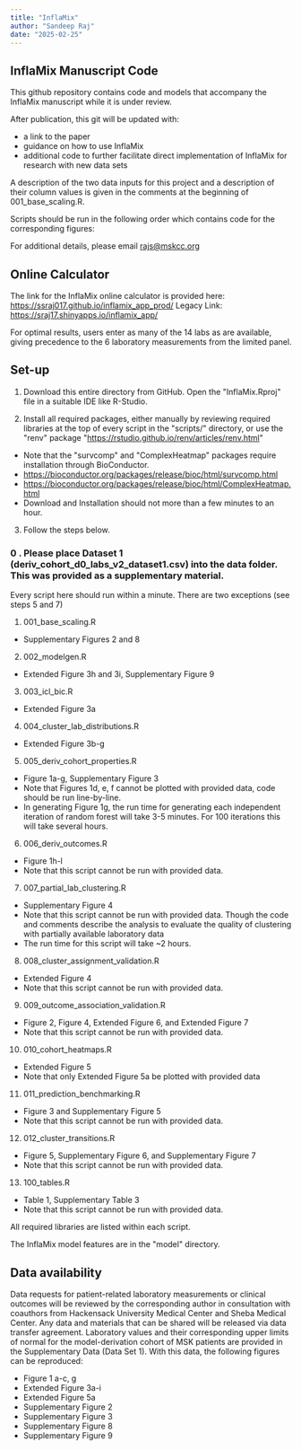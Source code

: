```yaml
---
title: "InflaMix"
author: "Sandeep Raj"
date: "2025-02-25"
---
```


## InflaMix Manuscript Code

This github repository contains code and models that accompany the InflaMix manuscript while it is under review. 

After publication, this git will be updated with:
 - a link to the paper
 - guidance on how to use InflaMix
 - additional code to further facilitate direct implementation of InflaMix for research with new data sets

A description of the two data inputs for this project and a description of their column values is given in the comments at the beginning of 001_base_scaling.R. 

Scripts should be run in the following order which contains code for the corresponding figures:

For additional details, please email rajs@mskcc.org

## Online Calculator
The link for the InflaMix online calculator is provided here: https://ssraj017.github.io/inflamix_app_prod/
Legacy Link: https://sraj17.shinyapps.io/inflamix_app/

For optimal results, users enter as many of the 14 labs as are available, giving precedence to the 6 laboratory measurements from the limited panel.

## Set-up

1. Download this entire directory from GitHub. Open the "InflaMix.Rproj" file in a suitable IDE like R-Studio.

2. Install all required packages, either manually by reviewing required libraries at the top of every script in the "scripts/" directory, or use the "renv" package "https://rstudio.github.io/renv/articles/renv.html"
 - Note that the "survcomp" and "ComplexHeatmap" packages require installation through BioConductor.
  - https://bioconductor.org/packages/release/bioc/html/survcomp.html
  - https://bioconductor.org/packages/release/bioc/html/ComplexHeatmap.html 
 - Download and Installation should not more than a few minutes to an hour. 

3. Follow the steps below. 

### 0 . Please place Dataset 1 (deriv_cohort_d0_labs_v2_dataset1.csv) into the data folder. This was provided as a supplementary material. 

Every script here should run within a minute. There are two exceptions (see steps 5 and 7)

1. 001_base_scaling.R 
 - Supplementary Figures 2 and 8

2. 002_modelgen.R 
 - Extended Figure 3h and 3i, Supplementary Figure 9
  
3. 003_icl_bic.R
 - Extended Figure 3a
  
4. 004_cluster_lab_distributions.R
 - Extended Figure 3b-g
  
5. 005_deriv_cohort_properties.R 
  - Figure 1a-g, Supplementary Figure 3
  - Note that Figures 1d, e, f cannot be plotted with provided data, code should be run line-by-line.
  - In generating Figure 1g, the run time for generating each independent iteration of random forest will take 3-5 minutes. For 100 iterations this will take several hours. 
  
6. 006_deriv_outcomes.R
 - Figure 1h-l
 - Note that this script cannot be run with provided data. 
 
7. 007_partial_lab_clustering.R
 - Supplementary Figure 4
 - Note that this script cannot be run with provided data. Though the code and comments describe the analysis to evaluate the quality of clustering with partially available laboratory data 
 - The run time for this script will take ~2 hours. 
 
8. 008_cluster_assignment_validation.R
 - Extended Figure 4
 - Note that this script cannot be run with provided data. 
 
9. 009_outcome_association_validation.R
 - Figure 2, Figure 4, Extended Figure 6, and Extended Figure 7
 - Note that this script cannot be run with provided data. 
 
10. 010_cohort_heatmaps.R
 - Extended Figure 5
 - Note that only Extended Figure 5a be plotted with provided data

11. 011_prediction_benchmarking.R
 - Figure 3 and Supplementary Figure 5
 - Note that this script cannot be run with provided data. 
 
 12. 012_cluster_transitions.R
 - Figure 5, Supplementary Figure 6, and Supplementary Figure 7
 - Note that this script cannot be run with provided data. 
 
 13. 100_tables.R
  - Table 1, Supplementary Table 3
  - Note that this script cannot be run with provided data. 

All required libraries are listed within each script. 

The InflaMix model features are in the "model" directory. 

## Data availability

Data requests for patient-related laboratory measurements or clinical outcomes will be reviewed by the corresponding author in consultation with coauthors from Hackensack University Medical Center and Sheba Medical Center. Any data and materials that can be shared will be released via data transfer agreement. Laboratory values and their corresponding upper limits of normal for the model-derivation cohort of MSK patients are provided in the Supplementary Data (Data Set 1). With this data, the following figures can be reproduced:
 - Figure 1 a-c, g
 - Extended Figure 3a-i
 - Extended Figure 5a
 - Supplementary Figure 2
 - Supplementary Figure 3
 - Supplementary Figure 8
 - Supplementary Figure 9
